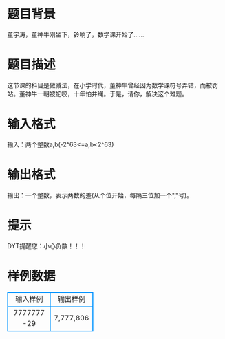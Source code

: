 # 

 
 # 题目背景 
董宇涛，董神牛刚坐下，铃响了，数学课开始了...... 

 
 # 题目描述 
这节课的科目是做减法，在小学时代，董神牛曾经因为数学课符号弄错，而被罚站。董神牛一朝被蛇咬，十年怕井绳。于是，请你，解决这个难题。 

 
 # 输入格式 
输入：两个整数a,b(-2^63&lt;=a,b&lt;2^63) 

 
 # 输出格式 
输出：一个整数，表示两数的差(从个位开始，每隔三位加一个","号)。 

 
 # 提示 
DYT提醒您：小心负数！！！ 
# 样例数据
<style>
        table,table tr th, table tr td { border:1px solid #0094ff; }
        table { width: 200px; min-height: 25px; line-height: 25px; text-align: center; border-collapse: collapse;}   
    </style>
<table>
	<tr>
		<td>输入样例</td>
		<td>输出样例</td>
	</tr>
<tr><td>7777777 -29
</td><td>7,777,806

</td></tr></table>
